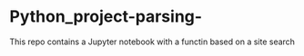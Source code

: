# Python_project-parsing-
This repo contains a Jupyter notebook with a functin based on a site search
